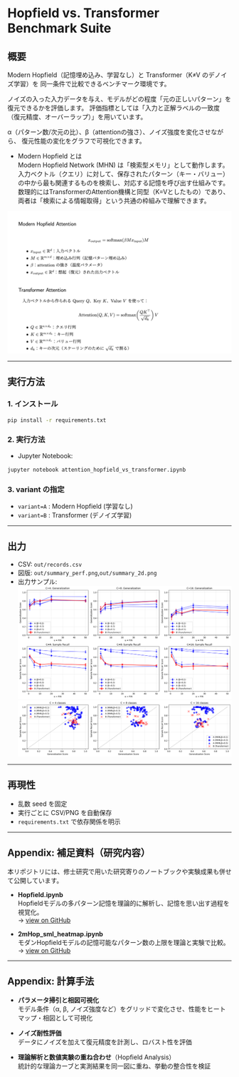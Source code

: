# Hopfield vs. Transformer Benchmark Suite

## 概要
Modern Hopfield（記憶埋め込み、学習なし）と Transformer（K≠V のデノイズ学習）を
同一条件で比較できるベンチマーク環境です。

ノイズの入った入力データを与え、モデルがどの程度「元の正しいパターン」を復元できるかを評価します。
評価指標としては「入力と正解ラベルの一致度（復元精度、オーバーラップ）」を用いています。

α（パターン数/次元の比）、β（attentionの強さ）、ノイズ強度を変化させながら、
復元性能の変化をグラフで可視化できます。


- Modern Hopfield とは  
Modern Hopfield Network (MHN) は「検索型メモリ」として動作します。
入力ベクトル（クエリ）に対して、保存されたパターン（キー・バリュー）の中から最も関連するものを検索し、対応する記憶を呼び出す仕組みです。数理的にはTransformerのAttention機構と同型（K=Vとしたもの）であり、両者は「検索による情報取得」という共通の枠組みで理解できます。

![MHN vs TF](docs/attention_cmp.png)  



---

## 実行方法

### 1. インストール
```bash
pip install -r requirements.txt
```

### 2. 実行方法
- Jupyter Notebook:
```bash
jupyter notebook attention_hopfield_vs_transformer.ipynb
```

### 3. variant の指定
- `variant=A` : Modern Hopfield (学習なし)
- `variant=B` : Transformer (デノイズ学習)

---

## 出力
- CSV: `out/records.csv`
- 図版: `out/summary_perf.png`,`out/summary_2d.png`
- 出力サンプル:
![Performance curve](out/summary_perf.png)
![2D map](out/summary_2d.png)


---

## 再現性
- 乱数 seed を固定
- 実行ごとに CSV/PNG を自動保存
- `requirements.txt` で依存関係を明示

---

## Appendix: 補足資料（研究内容）

本リポジトリには、修士研究で用いた研究寄りのノートブックや実験成果も併せて公開しています。

- **Hopfield.ipynb**  
  Hopfieldモデルの多パターン記憶を理論的に解析し、記憶を思い出す過程を視覚化。  
  → [view on GitHub](appendix/Hopfield.ipynb)

- **2mHop_sml_heatmap.ipynb**  
  モダンHopfieldモデルの記憶可能なパターン数の上限を理論と実験で比較。  
  → [view on GitHub](appendix/2mHop_sml_heatmap.ipynb)
  
---

## Appendix: 計算手法

- **パラメータ掃引と相図可視化**  
  モデル条件（α, β, ノイズ強度など）をグリッドで変化させ、性能をヒートマップ・相図として可視化

- **ノイズ耐性評価**  
  データにノイズを加えて復元精度を計測し、ロバスト性を評価

- **理論解析と数値実験の重ね合わせ**（Hopfield Analysis）  
  統計的な理論カーブと実測結果を同一図に重ね、挙動の整合性を検証
  

